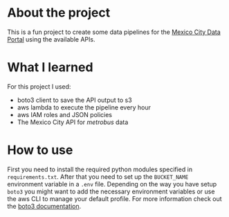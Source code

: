 # About the project

This is a fun project to create some data pipelines for the [Mexico City Data Portal](https://datos.cdmx.gob.mx/pages/home/) using the available APIs.

# What I learned

For this project I used:
- boto3 client to save the API output to s3
- aws lambda to execute the pipeline every hour
- aws IAM roles and JSON policies
- The Mexico City API for _metrobus_ data

# How to use

First you need to install the required python modules specified in `requirements.txt`. After that you need to set up the `BUCKET_NAME` environment variable in a `.env` file.
Depending on the way you have setup `boto3` you might want to add the necessary environment variables or use the aws CLI to manage your default profile. For more information check out the [boto3 documentation](https://boto3.amazonaws.com/v1/documentation/api/latest/index.html).
